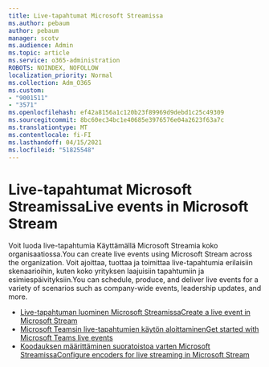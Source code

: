 ```yaml
---
title: Live-tapahtumat Microsoft Streamissa
ms.author: pebaum
author: pebaum
manager: scotv
ms.audience: Admin
ms.topic: article
ms.service: o365-administration
ROBOTS: NOINDEX, NOFOLLOW
localization_priority: Normal
ms.collection: Adm_O365
ms.custom:
- "9001511"
- "3571"
ms.openlocfilehash: ef42a8156a1c120b23f89969d9debd1c25c49309
ms.sourcegitcommit: 8bc60ec34bc1e40685e3976576e04a2623f63a7c
ms.translationtype: MT
ms.contentlocale: fi-FI
ms.lasthandoff: 04/15/2021
ms.locfileid: "51825548"
---
```

# <a name="live-events-in-microsoft-stream"></a><span data-ttu-id="f7833-102">Live-tapahtumat Microsoft Streamissa</span><span class="sxs-lookup"><span data-stu-id="f7833-102">Live events in Microsoft Stream</span></span>

<span data-ttu-id="f7833-103">Voit luoda live-tapahtumia Käyttämällä Microsoft Streamia koko organisaatiossa.</span><span class="sxs-lookup"><span data-stu-id="f7833-103">You can create live events using Microsoft Stream across the organization.</span></span> <span data-ttu-id="f7833-104">Voit ajoittaa, tuottaa ja toimittaa live-tapahtumia erilaisiin skenaarioihin, kuten koko yrityksen laajuisiin tapahtumiin ja esimiespäivityksiin.</span><span class="sxs-lookup"><span data-stu-id="f7833-104">You can schedule, produce, and deliver live events for a variety of scenarios such as company-wide events, leadership updates, and more.</span></span>

- [<span data-ttu-id="f7833-105">Live-tapahtuman luominen Microsoft Streamissa</span><span class="sxs-lookup"><span data-stu-id="f7833-105">Create a live event in Microsoft Stream</span></span>](https://docs.microsoft.com/stream/live-create-event)
- [<span data-ttu-id="f7833-106">Microsoft Teamsin live-tapahtumien käytön aloittaminen</span><span class="sxs-lookup"><span data-stu-id="f7833-106">Get started with Microsoft Teams live events</span></span>](https://support.office.com/article/get-started-with-microsoft-teams-live-events-d077fec2-a058-483e-9ab5-1494afda578a)
- [<span data-ttu-id="f7833-107">Koodauksen määrittäminen suoratoistoa varten Microsoft Streamissa</span><span class="sxs-lookup"><span data-stu-id="f7833-107">Configure encoders for live streaming in Microsoft Stream</span></span>](https://docs.microsoft.com/stream/live-encoder-setup)
